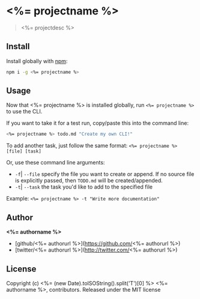 # <%= projectname %>

> <%= projectdesc %>

## Install
Install globally with [npm](npmjs.org):

```bash
npm i -g <%= projectname %>
```

## Usage

Now that <%= projectname %> is installed globally, run `<%= projectname %>` to use the CLI.

If you want to take it for a test run, copy/paste this into the command line:

```bash
<%= projectname %> todo.md "Create my own CLI!"
```

To add another task, just follow the same format: `<%= projectname %> [file] [task]`

Or, use these command line arguments:

* `-f`| `--file` specify the file you want to create or append. If no source file is explicitly passed, then `TODO.md` will be created/appended.
* `-t`| `--task` the task you'd like to add to the specified file

Example: `<%= projectname %> -t "Write more documentation"`


## Author

**<%= authorname %>**

* [github/<%= authorurl %>](https://github.com/<%= authorurl %>)
* [twitter/<%= authorurl %>](http://twitter.com/<%= authorurl %>)

## License
Copyright (c) <%= (new Date).toISOString().split('T')[0] %> <%= authorname %>, contributors.
Released under the MIT license